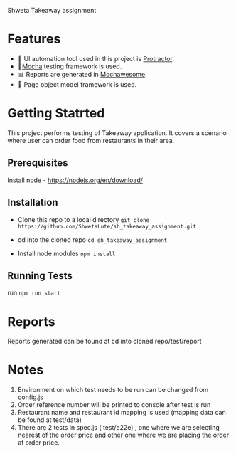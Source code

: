 Shweta Takeaway assignment 
# Features
- :nut_and_bolt: UI automation tool used in this project is [Protractor](https://www.protractortest.org/).
- :page_with_curl:[Mocha](https://mochajs.org/) testing framework is used.
- :bar_chart: Reports are generated in [Mochawesome](https://www.npmjs.com/package/mochawesome).
- :page_with_curl: Page object model framework is used.

# Getting Statrted
This project performs testing of Takeaway application. It covers a scenario where user can order food from restaurants in their area.

## Prerequisites
Install node - https://nodejs.org/en/download/

## Installation
- Clone this repo to a local directory
```git clone https://github.com/ShwetaLute/sh_takeaway_assignment.git```

- cd into the cloned repo
```cd sh_takeaway_assignment```

- Install node modules
```npm install```

## Running Tests
run  ```npm run start```

# Reports
Reports generated can be found at cd into cloned repo/test/report

# Notes

1. Environment on which test needs to be run can be changed from config.js
2. Order reference number will be printed to console after test is run
3. Restaurant name and restaurant id mapping is used (mapping data can be found at test/data)
4. There are 2 tests in spec.js ( test/e22e) , one where we are selecting nearest of the order price and other one where we are placing the order at order price.

